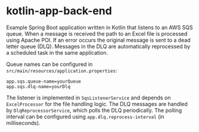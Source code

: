 # kotlin-app-back-end

Example Spring Boot application written in Kotlin that listens to an AWS SQS
queue. When a message is received the path to an Excel file is processed using
Apache POI. If an error occurs the original message is sent to a dead letter
queue (DLQ). Messages in the DLQ are automatically reprocessed by a scheduled
task in the same application.

Queue names can be configured in `src/main/resources/application.properties`:

```
app.sqs.queue-name=yourQueue
app.sqs.dlq-name=yourDlq
```

The listener is implemented in `SqsListenerService` and depends on
`ExcelProcessor` for the file handling logic. The DLQ messages are handled by
`DlqReprocessorService`, which polls the DLQ periodically. The polling interval
can be configured using `app.dlq.reprocess-interval` (in milliseconds).
